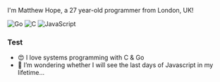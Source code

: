 I'm Matthew Hope, a 27 year-old programmer from London, UK!

![Go](https://img.shields.io/badge/-Go-2b2b2b?&logo=Go)
![C](https://img.shields.io/badge/-C-2b2b2b?&logo=C)
![JavaScript](https://img.shields.io/badge/-Javascript-2b2b2b?&logo=Javascript)

<h3>Test</h3>

- 😍 I love systems programming with C & Go
- 🤔 I’m wondering whether I will see the last days of Javascript in my lifetime...
